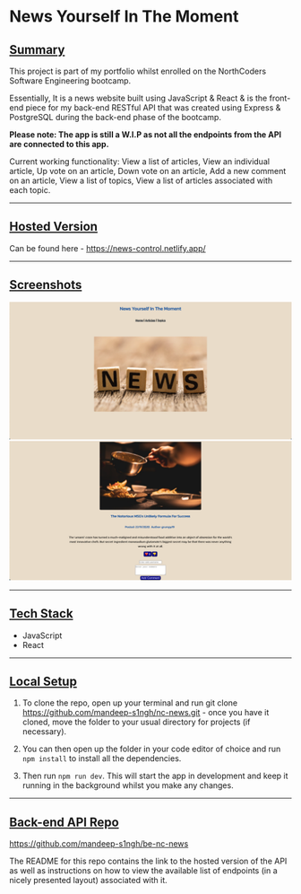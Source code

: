 # **News Yourself In The Moment**

## <ins>Summary</ins>

This project is part of my portfolio whilst enrolled on the NorthCoders Software Engineering bootcamp. <br>

Essentially, It is a news website built using JavaScript & React & is the front-end piece for my back-end RESTful API that was created using Express & PostgreSQL during the back-end phase of the bootcamp.

**Please note: The app is still a W.I.P as not all the endpoints from the API are connected to this app.**

Current working functionality: View a list of articles, View an individual article, Up vote on an article, Down vote on an article, Add a new comment on an article, View a list of topics, View a list of articles associated with each topic.

---

## <ins>Hosted Version</ins>

Can be found here - https://news-control.netlify.app/

---

## <ins>Screenshots</ins>

![Homepage](./screenshots/homepage.png)
![Article](./screenshots/article.png)

---

## <ins>Tech Stack</ins>

- JavaScript
- React

---

## <ins>Local Setup</ins>

1. To clone the repo, open up your terminal and run git clone https://github.com/mandeep-s1ngh/nc-news.git - once you have it cloned, move the folder to your usual directory for projects (if necessary).

2. You can then open up the folder in your code editor of choice and run `npm install` to install all the dependencies.

3. Then run `npm run dev`. This will start the app in development and keep it running in the background whilst you make any changes.

---

## <ins>Back-end API Repo</ins>

https://github.com/mandeep-s1ngh/be-nc-news

The README for this repo contains the link to the hosted version of the API as well as instructions on how to view the available list of endpoints (in a nicely presented layout) associated with it.
